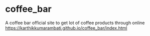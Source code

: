 # coffee_bar
A coffee bar official site to get lot of coffee products  through online
https://karthikkumarambati.github.io/coffee_bar/index.html
